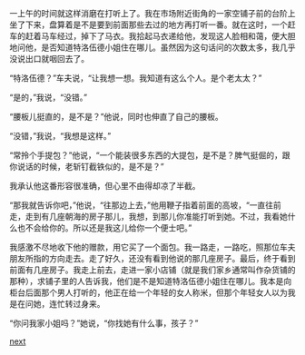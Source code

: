 
一上午的时间就这样消磨在打听上了。我在市场附近街角的一家空铺子前的台阶上坐了下来，盘算着是不是要到前面那些去过的地方再打听一番。就在这时，一个赶车的赶着马车经过，掉下了马衣。我拾起马衣递给他，发现这人脸相和蔼，便大胆地问他，是否知道特洛伍德小姐住在哪儿。虽然因为这句话问的次数太多，我几乎没说出口就咽回去了。

“特洛伍德？”车夫说，“让我想一想。我知道有这么个人。是个老太太？”

“是的，”我说，“没错。”

“腰板儿挺直的，是不是？”他说，同时也伸直了自己的腰板。

“没错，”我说，“我想是这样。”

“常拎个手提包？”他说，“一个能装很多东西的大提包，是不是？脾气挺倔的，跟你说话的时候，老斩钉截铁似的，是不是？”

我承认他这番形容很准确，但心里不由得却凉了半截。

“那我就告诉你吧，”他说，“往那边上去，”他用鞭子指着前面的高坡，“一直往前走，走到有几座朝海的房子那儿，我想，到那儿你准能打听到她。不过，我看她什么也不会给你的。所以还是我这儿给你一个便士吧。”

我感激不尽地收下他的赠款，用它买了一个面包。我一路走，一路吃，照那位车夫朋友所指的方向走去。走了好久，还没有看到他说的那几座房子。最后，终于看到前面有几座房子。我走上前去，走进一家小店铺（就是我们家乡通常叫作杂货铺的那种），求铺子里的人告诉我，他们是不是知道特洛伍德小姐住在哪儿。我本是向柜台后面那个男人打听的，他正在给一个年轻的女人称米，但那个年轻女人以为我是在问她，连忙转过身来。

“你问我家小姐吗？”她说，“你找她有什么事，孩子？”

[next](page176.md)